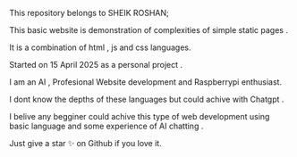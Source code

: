 This repository belongs to SHEIK ROSHAN; 

This basic website is demonstration of complexities of simple static pages .

It is a combination of html , js and css languages.


Started on 15 April 2025 as a personal project .


I am  an AI , Profesional Website development and Raspberrypi enthusiast. 

I dont know the depths of these languages but could achive with Chatgpt .

I belive any begginer could achive this type of web development using basic language and some experience of AI chatting .

Just give a star ✨️ on Github if you love it.

